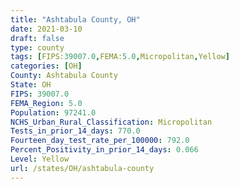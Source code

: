 ```yaml
---
title: "Ashtabula County, OH"
date: 2021-03-10
draft: false
type: county
tags: [FIPS:39007.0,FEMA:5.0,Micropolitan,Yellow]
categories: [OH]
County: Ashtabula County
State: OH
FIPS: 39007.0
FEMA_Region: 5.0
Population: 97241.0
NCHS_Urban_Rural_Classification: Micropolitan
Tests_in_prior_14_days: 770.0
Fourteen_day_test_rate_per_100000: 792.0
Percent_Positivity_in_prior_14_days: 0.066
Level: Yellow
url: /states/OH/ashtabula-county
---
```




